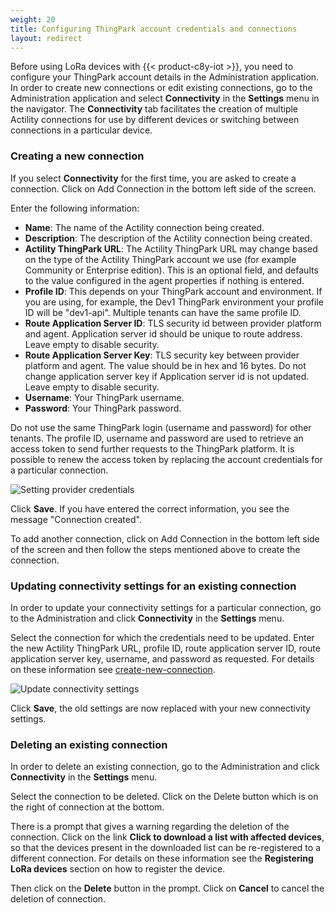 ```yaml
---
weight: 20
title: Configuring ThingPark account credentials and connections
layout: redirect
---
```



Before using LoRa devices with {{< product-c8y-iot >}}, you need to configure your ThingPark account details in the Administration application. In order to create new connections or edit existing connections, go to the Administration application and select **Connectivity** in the **Settings** menu in the navigator. The **Connectivity** tab facilitates the creation of multiple Actility connections for use by different devices or switching between connections in a particular device. 

### <a name="create-new-connection">Creating a new connection</a>

If you select **Connectivity** for the first time, you are asked to create a connection. Click on Add Connection in the bottom left side of the screen. 

Enter the following information:

- **Name**: The name of the Actility connection being created. 
- **Description**: The description of the Actility connection being created. 
- **Actility ThingPark URL**: The Actility ThingPark URL may change based on the type of the Actility ThingPark account we use (for example Community or Enterprise edition). This is an optional field, and defaults to the value configured in the agent properties if nothing is entered.
- **Profile ID**: This depends on your ThingPark account and environment. If you are using, for example, the Dev1 ThingPark environment your profile ID will be "dev1-api". Multiple tenants can have the same profile ID.
- **Route Application Server ID**: TLS security id between provider platform and agent. Application server id should be unique to route address. Leave empty to disable security.
- **Route Application Server Key**: TLS security key between provider platform and agent. The value should be in hex and 16 bytes. Do not change application server key if Application server id is not updated. Leave empty to disable security.
- **Username**: Your ThingPark username.
- **Password**: Your ThingPark password.

Do not use the same ThingPark login (username and password) for other tenants.
The profile ID, username and password are used to retrieve an access token to send further requests to the ThingPark platform. It is possible to renew the access token by replacing the account credentials for a particular connection. 

![Setting provider credentials](/images/device-protocols/lora-actility/lora-admin-settings.png)

Click **Save**. If you have entered the correct information, you see the message "Connection created".

To add another connection, click on Add Connection in the bottom left side of the screen and then follow the steps mentioned above to create the connection. 

<a name="update-credentials-in-a-connection"></a>
### Updating connectivity settings for an existing connection

In order to update your connectivity settings for a particular connection, go to the Administration and click **Connectivity** in the **Settings** menu.

Select the connection for which the credentials need to be updated. Enter the new Actility ThingPark URL, profile ID, route application server ID, route application server key, username, and password as requested. For details on these information see [create-new-connection](#create-new-connection).

![Update connectivity settings](/images/device-protocols/lora-actility/lora-admin-settings-update.png)

Click **Save**, the old settings are now replaced with your new connectivity settings.

### <a name="delete-connection">Deleting an existing connection</a>

In order to delete an existing connection, go to the Administration and click **Connectivity** in the **Settings** menu.

Select the connection to be deleted. Click on the Delete button which is on the right of connection at the bottom. 

There is a prompt that gives a warning regarding the deletion of the connection. Click on the link **Click to download a list with affected devices**, so that the devices present in the downloaded list can be re-registered to a different connection. For details on these information see the **Registering LoRa devices** section on how to register the device. 

Then click on the **Delete** button in the prompt. Click on **Cancel** to cancel the deletion of connection. 




